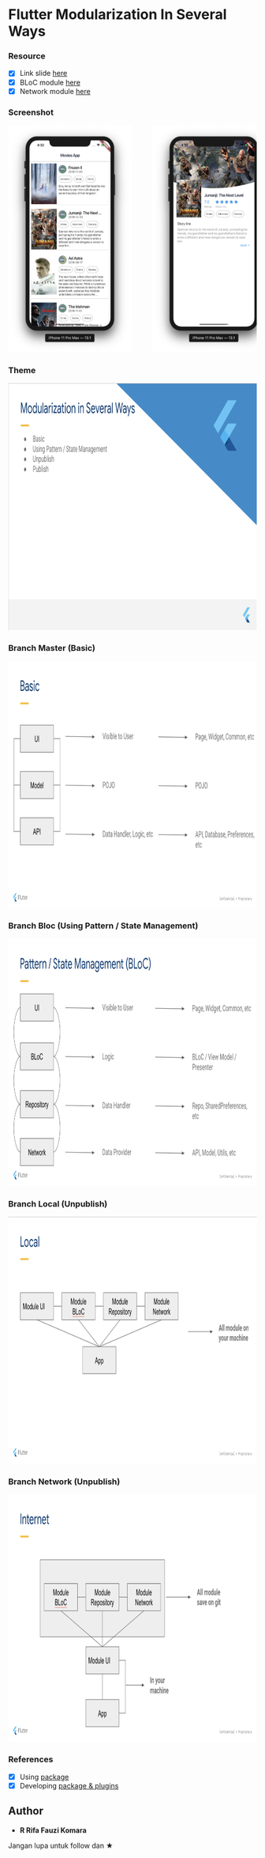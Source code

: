 # Flutter Modularization In Several Ways

### Resource

* [x] Link slide <a href="https://docs.google.com/presentation/d/1Sngu8iRVzfYG5IETJq7kWVOidOrNQYcPE8VbgEZAa5E/edit?usp=sharing">here</a>
* [x] BLoC module <a href="https://github.com/rrifafauzikomara/bloc_module">here</a>
* [x] Network module <a href="https://github.com/rrifafauzikomara/network_module">here</a>

### Screenshot

<pre>
<img src="image/image1.png" width="250" height="460">     <img src="image/image2.png" width="250" height="460">
</pre>

### Theme

<pre>
<img src="image/materi1.png" width="850" height="500">
</pre>

### Branch Master (Basic)

<pre>
<img src="image/materi2.png" width="850" height="500">
</pre>

### Branch Bloc (Using Pattern / State Management)

<pre>
<img src="image/materi3.png" width="850" height="500">
</pre>

### Branch Local (Unpublish)

<pre>
<img src="image/materi4.png" width="850" height="500">
</pre>

### Branch Network (Unpublish)

<pre>
<img src="image/materi5.png" width="850" height="500">
</pre>

### References

* [x] Using <a href="https://flutter.dev/docs/development/packages-and-plugins/using-packages">package</a>
* [x] Developing <a href="https://flutter.dev/docs/development/packages-and-plugins/developing-packages">package & plugins</a>

## Author

* **R Rifa Fauzi Komara**

Jangan lupa untuk follow dan ★
